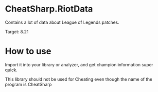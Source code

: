 # CheatSharp.RiotData
Contains a lot of data about League of Legends patches.

Target: 8.21

# How to use

Import it into your library or analyzer, and get champion information super quick.

This library should not be used for Cheating even though the name of the program is CheatSharp
